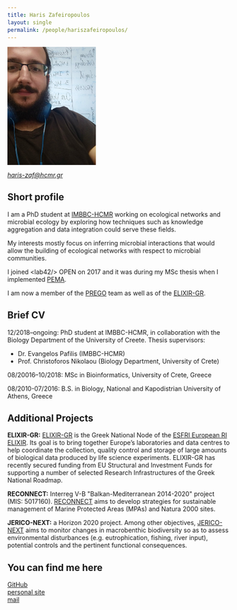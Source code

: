 ```yaml
---
title: Haris Zafeiropoulos
layout: single
permalink: /people/hariszafeiropoulos/
---
```


<p align="left">
  <img src="https://raw.githubusercontent.com/evangelospafilis/lab42open/master/_pages/people_hariszafeiropoulos.jpg"  width="200" align="center" >
</p>

[*haris-zaf@hcmr.gr*](haris-zaf@hcmr.gr)

## Short profile
I am a PhD student at [IMBBC-HCMR](http://imbbc3.hcmr.gr/) working on ecological networks and microbial ecology by exploring how techniques such as knowledge aggregation and data integration could serve these fields. 

My interests mostly focus on inferring microbial interactions that would allow the building of ecological networks with respect to microbial communities. 

I joined \<lab42/\> OPEN on 2017 and it was during my MSc thesis when I implemented [PEMA](https://github.com/hariszaf/pema).

I am now a member of the [PREGO](https://evangelospafilis.github.io/prego_web_site/) team as well as of the [ELIXIR-GR](https://www.elixir-greece.org/). 


## Brief CV

12/2018–ongoing: PhD student at IMBBC-HCMR, in collaboration with the Biology Department of the University of Creete.
Thesis supervisors: 
- Dr. Evangelos Pafilis (IMBBC-HCMR) 
- Prof. Christoforos Nikolaou (Biology Department, University of Crete)

08/20016–10/2018: MSc in Bioinformatics, University of Crete, Greece

08/2010-07/2016: B.S. in Biology, National and Kapodistrian University of Athens, Greece


## Additional Projects

**ELIXIR-GR:** [ELIXIR-GR](https://www.elixir-greece.org/) is the Greek National Node of the [ESFRI European RI ELIXIR](https://elixir-europe.org/). Its goal is to bring together Europe’s laboratories and data centres to help coordinate the collection, quality control and storage of large amounts of biological data produced by life science experiments. ELIXIR-GR has recently secured funding from EU Structural and Investment Funds for supporting a number of selected Research Infrastructures of the Greek National Roadmap.

**RECONNECT:** Interreg V-B "Balkan-Mediterranean 2014-2020" project (MIS: 5017160). [RECONNECT]( https://reconnect.hcmr.gr/) aims to develop strategies for sustainable management of Marine Protected Areas (MPAs) and Natura 2000 sites.

**JERICO-NEXT:** a Horizon 2020 project. Among other objectives, [JERICO-NEXT](http://www.jerico-ri.eu/ )  aims to monitor changes in macrobenthic biodiversity so as to assess environmental disturbances 	(e.g. eutrophication, fishing, river input), potential controls and the pertinent functional 	consequences.


## You can find me here
[GitHub](https://github.com/hariszaf/) <br />
[personal site](https://hariszaf.github.io/)<br />
[mail](haris-zaf@hcmr.gr)<br />
